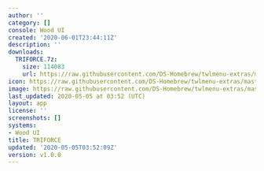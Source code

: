 ```yaml
---
author: ''
category: []
console: Wood UI
created: '2020-06-01T23:44:11Z'
description: ''
downloads:
  TRIFORCE.7z:
    size: 114083
    url: https://raw.githubusercontent.com/DS-Homebrew/twlmenu-extras/master/_nds/TWiLightMenu/akmenu/themes/TRIFORCE.7z
icon: https://raw.githubusercontent.com/DS-Homebrew/twlmenu-extras/master/_nds/TWiLightMenu/akmenu/themes/meta/TRIFORCE/icon.png
image: https://raw.githubusercontent.com/DS-Homebrew/twlmenu-extras/master/_nds/TWiLightMenu/akmenu/themes/meta/TRIFORCE/icon.png
last_updated: 2020-05-05 at 03:52 (UTC)
layout: app
license: ''
screenshots: []
systems:
- Wood UI
title: TRIFORCE
updated: '2020-05-05T03:52:09Z'
version: v1.0.0
---
```

